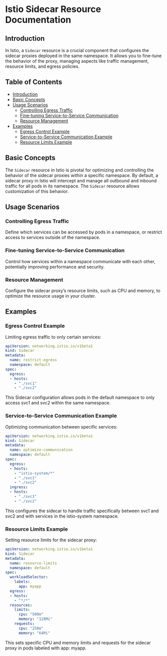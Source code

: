 # Istio Sidecar Resource Documentation

## Introduction
In Istio, a `Sidecar` resource is a crucial component that configures the sidecar proxies deployed in the same namespace. It allows you to fine-tune the behavior of the proxy, managing aspects like traffic management, resource limits, and egress policies.

## Table of Contents
- [Introduction](#introduction)
- [Basic Concepts](#basic-concepts)
- [Usage Scenarios](#usage-scenarios)
  - [Controlling Egress Traffic](#controlling-egress-traffic)
  - [Fine-tuning Service-to-Service Communication](#fine-tuning-service-to-service-communication)
  - [Resource Management](#resource-management)
- [Examples](#examples)
  - [Egress Control Example](#egress-control-example)
  - [Service-to-Service Communication Example](#service-to-service-communication-example)
  - [Resource Limits Example](#resource-limits-example)

## Basic Concepts
The `Sidecar` resource in Istio is pivotal for optimizing and controlling the behavior of the sidecar proxies within a specific namespace. By default, a sidecar proxy in Istio will intercept and manage all outbound and inbound traffic for all pods in its namespace. The `Sidecar` resource allows customization of this behavior.

## Usage Scenarios

### Controlling Egress Traffic
Define which services can be accessed by pods in a namespace, or restrict access to services outside of the namespace.

### Fine-tuning Service-to-Service Communication
Control how services within a namespace communicate with each other, potentially improving performance and security.

### Resource Management
Configure the sidecar proxy’s resource limits, such as CPU and memory, to optimize the resource usage in your cluster.

## Examples

### Egress Control Example
Limiting egress traffic to only certain services:

```yaml
apiVersion: networking.istio.io/v1beta1
kind: Sidecar
metadata:
  name: restrict-egress
  namespace: default
spec:
  egress:
  - hosts:
    - "./svc1"
    - "./svc2"
```
This Sidecar configuration allows pods in the default namespace to only access svc1 and svc2 within the same namespace.

### Service-to-Service Communication Example
Optimizing communication between specific services:
```yaml
apiVersion: networking.istio.io/v1beta1
kind: Sidecar
metadata:
  name: optimize-communication
  namespace: default
spec:
  egress:
  - hosts:
    - "istio-system/*"
    - "./svc1"
    - "./svc2"
  ingress:
  - hosts:
    - "./svc1"
    - "./svc2"
```
This configures the sidecar to handle traffic specifically between svc1 and svc2 and with services in the istio-system namespace.

### Resource Limits Example
Setting resource limits for the sidecar proxy:
```yaml
apiVersion: networking.istio.io/v1beta1
kind: Sidecar
metadata:
  name: resource-limits
  namespace: default
spec:
  workloadSelector:
    labels:
      app: myapp
  egress:
  - hosts:
    - "*/*"
  resources:
    limits:
      cpu: "500m"
      memory: "128Mi"
    requests:
      cpu: "250m"
      memory: "64Mi"
```
This sets specific CPU and memory limits and requests for the sidecar proxy in pods labeled with app: myapp.